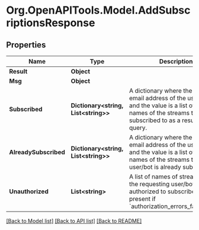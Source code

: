 # Org.OpenAPITools.Model.AddSubscriptionsResponse

## Properties

Name | Type | Description | Notes
------------ | ------------- | ------------- | -------------
**Result** | **Object** |  | 
**Msg** | **Object** |  | 
**Subscribed** | **Dictionary&lt;string, List&lt;string&gt;&gt;** | A dictionary where the key is the email address of the user/bot and the value is a list of the names of the streams that were subscribed to as a result of the query.  | [optional] 
**AlreadySubscribed** | **Dictionary&lt;string, List&lt;string&gt;&gt;** | A dictionary where the key is the email address of the user/bot and the value is a list of the names of the streams that the user/bot is already subscribed to.  | [optional] 
**Unauthorized** | **List&lt;string&gt;** | A list of names of streams that the requesting user/bot was not authorized to subscribe to.  Only present if &#x60;authorization_errors_fatal&#x3D;false&#x60;.  | [optional] 

[[Back to Model list]](../README.md#documentation-for-models) [[Back to API list]](../README.md#documentation-for-api-endpoints) [[Back to README]](../README.md)

